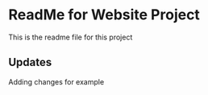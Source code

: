 # ReadMe for Website Project

This is the readme file for this project

## Updates
Adding changes for example
